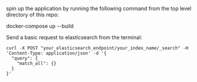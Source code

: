spin up the application by running the following command from the top level directory of this repo:

docker-compose up --build

Send a basic request to elasticsearch from the terminal:

```
curl -X POST "your_elasticsearch_endpoint/your_index_name/_search" -H 'Content-Type: application/json' -d '{
  "query": {
    "match_all": {}
  }
}'
```

